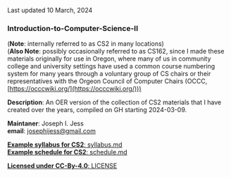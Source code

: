 Last updated 10 March, 2024

### Introduction-to-Computer-Science-II
(**Note**: internally referred to as CS2 in many locations)  
(**Also Note**: possibly occasionally referred to as CS162, since I made these materials originally for use in Oregon, where many of us in community college and university settings have used a common course numbering system for many years through a voluntary group of CS chairs or their representatives with the Orgeon Council of Computer Chairs (OCCC, [https://occcwiki.org/](https://occcwiki.org/)))  
  
**Description**: An OER version of the collection of CS2 materials that I have created over the years, compiled on GH starting 2024-03-09.  

**Maintaner**: Joseph I. Jess  
**email**: <josephijess@gmail.com>

[**Example syllabus for CS2**: syllabus.md](syllabus.md)  
[**Example schedule for CS2**: schedule.md](schedule.md)  

[**Licensed under CC-By-4.0**: LICENSE](LICENSE)  
